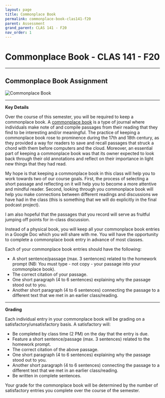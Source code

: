 ```yaml
---
layout: page
title: Commonplace Book
permalink: commonplace-book-clas141-f20
parent: Assessment
grand_parent: CLAS 141 - F20
nav_order: 1
---
```


# Commonplace Book - CLAS 141 - F20

***

## Commonplace Book Assignment

![Commonplace Book](https://upload.wikimedia.org/wikipedia/commons/thumb/5/50/Commonplace_book_mid_17th_century.jpg/800px-Commonplace_book_mid_17th_century.jpg)

***

**Key Details**

Over the course of this semester, you will be required to keep a commonplace book. A [commonplace book](https://en.wikipedia.org/wiki/Commonplace_book) is a type of journal where individuals make note of and compile passages from their reading that they find to be interesting and/or meaningful. The practice of keeping a commonplace book rose to prominence during the 17th and 18th century, as they provided a way for readers to save and recall passages that struck a chord with them before computers and the cloud. Moreover, an essential part of keeping a commonplace book was that its owner expected to look back through their old annotations and reflect on their importance in light new things that they had read.

My hope is that keeping a commonplace book in this class will help you to work towards two of our course goals. First, the process of selecting a short passage and reflecting on it will help you to become a more attentive and mindful reader. Second, looking through you commonplace book will help you make connections between different readings and discussions we have had in the class (this is something that we will do explicitly in the final podcast project).

I am also hopeful that the passages that you record will serve as fruitful jumping off points for in-class discussion.

Instead of a physical book, you will keep all your commonplace book entries in a Google Doc which you will share with me. You will have the opportunity to complete a commonplace book entry in advance of most classes.

Each of your commonplace book entries should have the following:

- A short sentence/passage (max. 3 sentences) related to the homework prompt (NB: You must type - not copy - your passage into your commonplace book).
- The correct citation of your passage.
- One short paragraph (4 to 6 sentences) explaining why the passage stood out to you.
- Another short paragraph (4 to 6 sentences) connecting the passage to a different text that we met in an earlier class/reading.

***

**Grading**

Each individual entry in your commonplace book will be grading on a satisfactory/unsatisfactory basis. A satisfactory will:

- Be completed by class time (2 PM) on the day that the entry is due.
- Feature a short sentence/passage (max. 3 sentences) related to the homework prompt.
- The correct citation of the above passage.
- One short paragraph (4 to 6 sentences) explaining why the passage stood out to you.
- Another short paragraph (4 to 6 sentences) connecting the passage to a different text that we met in an earlier class/reading.
- Be written in complete sentences.

Your grade for the commonplace book will be determined by the number of satisfactory entries you complete over the course of the semester.
